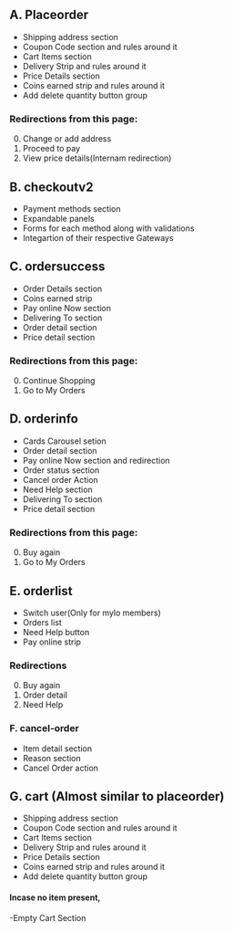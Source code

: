 ## A. Placeorder
- Shipping address section
- Coupon Code section and rules around it
- Cart Items section
- Delivery Strip and rules around it
- Price Details section
- Coins earned strip and rules around it
- Add delete quantity button group


### Redirections from this page:
0. Change or add address
1. Proceed to pay
2. View price details(Internam redirection)


## B. checkoutv2
- Payment methods section
- Expandable panels
- Forms for each method along with validations
- Integartion of their respective Gateways

## C. ordersuccess
- Order Details section
- Coins earned strip
- Pay online Now section
- Delivering To section
- Order detail section
- Price detail section

### Redirections from this page:
0. Continue Shopping
1. Go to My Orders


## D. orderinfo
- Cards Carousel setion
- Order detail section
- Pay online Now section and redirection
- Order status section
- Cancel order Action
- Need Help section
- Delivering To section
- Price detail section

### Redirections from this page:
0. Buy again
1. Go to My Orders

## E. orderlist
- Switch user(Only for mylo members)
- Orders list 
- Need Help button
- Pay online strip


### Redirections 
0. Buy again 
1. Order detail
2. Need Help

### F. cancel-order
- Item detail section
- Reason section
- Cancel Order action


## G. cart (Almost similar to placeorder)
- Shipping address section
- Coupon Code section and rules around it
- Cart Items section
- Delivery Strip and rules around it
- Price Details section
- Coins earned strip and rules around it
- Add delete quantity button group

#### Incase no item present,
-Empty Cart Section
